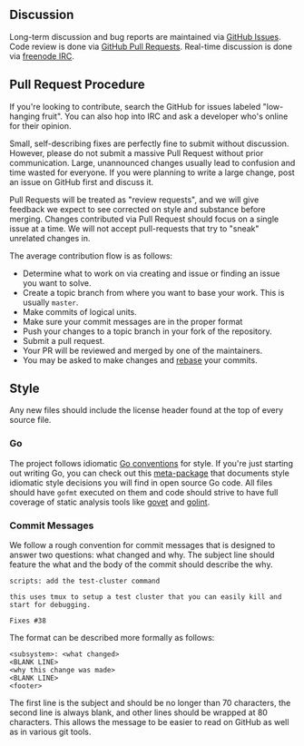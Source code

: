 ## Discussion

Long-term discussion and bug reports are maintained via [GitHub Issues]. Code review is done via [GitHub Pull Requests].
Real-time discussion is done via [freenode IRC].

[GitHub Issues]: https://github.com/chihaya/chihaya/issues

[GitHub Pull Requests]: https://github.com/chihaya/chihaya/pulls

[freenode IRC]: http://webchat.freenode.net/?channels=chihaya

## Pull Request Procedure

If you're looking to contribute, search the GitHub for issues labeled "low-hanging fruit". You can also hop into IRC and
ask a developer who's online for their opinion.

Small, self-describing fixes are perfectly fine to submit without discussion. However, please do not submit a massive
Pull Request without prior communication. Large, unannounced changes usually lead to confusion and time wasted for
everyone. If you were planning to write a large change, post an issue on GitHub first and discuss it.

Pull Requests will be treated as "review requests", and we will give feedback we expect to see corrected on style and
substance before merging. Changes contributed via Pull Request should focus on a single issue at a time. We will not
accept pull-requests that try to "sneak" unrelated changes in.

The average contribution flow is as follows:

- Determine what to work on via creating and issue or finding an issue you want to solve.
- Create a topic branch from where you want to base your work. This is usually `master`.
- Make commits of logical units.
- Make sure your commit messages are in the proper format
- Push your changes to a topic branch in your fork of the repository.
- Submit a pull request.
- Your PR will be reviewed and merged by one of the maintainers.
- You may be asked to make changes and [rebase] your commits.

[rebase]: https://git-scm.com/book/en/v2/Git-Branching-Rebasin://git-scm.com/book/en/v2/Git-Branching-Rebasing

## Style

Any new files should include the license header found at the top of every source file.

### Go

The project follows idiomatic [Go conventions] for style. If you're just starting out writing Go, you can check out
this [meta-package] that documents style idiomatic style decisions you will find in open source Go code. All files
should have `gofmt` executed on them and code should strive to have full coverage of static analysis tools like [govet]
and [golint].

[Go conventions]: https://github.com/golang/go/wiki/CodeReviewComments

[meta-package]: https://github.com/jzelinskie/conventions

[govet]: https://golang.org/cmd/vet

[golint]: https://github.com/golang/lint

### Commit Messages

We follow a rough convention for commit messages that is designed to answer two questions: what changed and why. The
subject line should feature the what and the body of the commit should describe the why.

```
scripts: add the test-cluster command

this uses tmux to setup a test cluster that you can easily kill and
start for debugging.

Fixes #38
```

The format can be described more formally as follows:

```
<subsystem>: <what changed>
<BLANK LINE>
<why this change was made>
<BLANK LINE>
<footer>
```

The first line is the subject and should be no longer than 70 characters, the second line is always blank, and other
lines should be wrapped at 80 characters. This allows the message to be easier to read on GitHub as well as in various
git tools.
